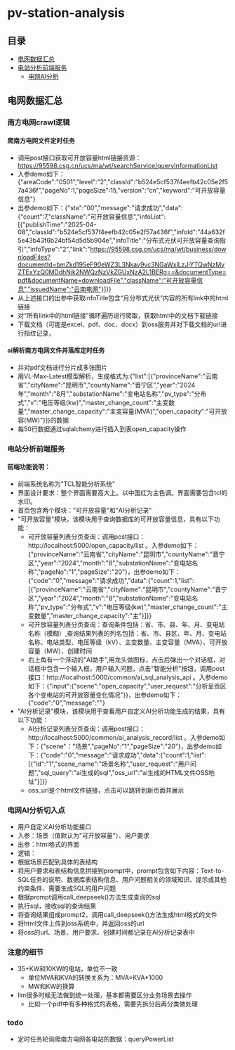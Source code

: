 # pv-station-analysis

## 目录
- [电网数据汇总](#电网数据汇总)
- [电站分析前端服务](#电站分析前端服务)
  - [电网AI分析](#电网AI分析)


## 电网数据汇总

### 南方电网crawl逻辑
 #### 爬南方电网文件定时任务
  * 调用post接口获取可开放容量html链接资源：https://95598.csg.cn/ucs/ma/wt/searchService/queryInformationList
   * 入参demo如下：{"areaCode":"0501","level":"2","classId":"b524e5cf537f4eefb42c05e2f57a436f","pageNo":1,"pageSize":15,"version":"cn","keyword":"可开放容量信息"}
   * 出参demo如下：{"sta":"00","message":"请求成功","data":{"count":7,"className":"可开放容量信息","infoList":[{"publishTime":"2025-04-08","classId":"b524e5cf537f4eefb42c05e2f57a436f","infoId":"44a632f5e43b43f6b24bf54d5d5b904e","infoTitle":"分布式光伏可开放容量查询指引","infoType":"2","link":"https://95598.csg.cn/ucs/ma/wt/business/downloadFiles?documentId=bmZkd195eF90eWZ3L3Nkay9vc3NGaWxlLzJjYTQwNzMyZTExYzQ0MDdhNjk2NWQzNzVkZGUxNzA2L1BERg==&documentType=pdf&documentName=downloadFile","className":"可开放容量信息","issuedName":"云南电网"}]}}
  * 从上述接口的出参中获取infoTitle包含“月分布式光伏”内容的所有link中的html链接
  * 对“所有link中的html链接”循环遍历进行爬取，获取html中的文档下载链接
  * 下载文档（可能是excel、pdf、doc、docx）到oss服务并对下载文档的url进行指纹记录，
 #### ai解析南方电网文件并落库定时任务
  * 并对pdf文档进行分片成多张图片
  * 用VL-Max-Latest模型解析，生成格式为:{"list":[{"provinceName":"云南省","cityName":"昆明市","countyName":"晋宁区","year":"2024年","month":"8月","substationName":"变电站名称","pv_type":"分布式","v":"电压等级(kw)","master_change_count":"主变数量","master_change_capacity":"主变容量(MVA)","open_capacity":"可开放容(MW)"}]}的数据
  * 每50行数据通过sqlalchemy进行插入到表open_capacity操作

### 电站分析前端服务
#### 前端功能说明：
 * 前端系统名称为"TCL智能分析系统"
 * 界面设计要求：整个界面需要高大上。以中国红为主色调。界面需要包含tcl的水印。
 * 首页包含两个模块："可开放容量"和"AI分析记录"
 * "可开放容量"模块，该模块用于查询数据库的可开放容量信息，具有以下功能：
   *  可开放容量列表分页查询：调用post接口：http://localhost:5000/open_capacity/list  。入参demo如下：{"provinceName":"云南省","cityName":"昆明市","countyName":"晋宁区","year":"2024","month":"8","substationName":"变电站名称","pageNo":"1","pageSize":"20"}，出参demo如下：{"code":"0","message":"请求成功","data":{"count":1,"list":[{"provinceName":"云南省","cityName":"昆明市","countyName":"晋宁区","year":"2024","month":"8","substationName":"变电站名称","pv_type":"分布式","v":"电压等级(kw)","master_change_count":"主变数量","master_change_capacity":"主"}]}}
   *  可开放容量列表分页查询：查询条件包括：省、市、县、年、月、变电站名称（模糊）,查询结果列表的列名包括：省、市、县区、年、月、变电站名称、电站类型、电压等级（kV）、主变数量、主变容量（MVA）、可开放容量（MW）、创建时间
   *  右上角有一个浮动的"AI助手",用龙头做图标，点击后弹出一个对话框，对话框中包含一个输入框，用户输入问题，点击"智能分析"按钮，调用post接口：http://localhost:5000/common/ai_sql_analysis_api  。入参demo如下：{"input":{"scene":"open_capacity","user_request":"分析呈贡区各个变电站的可开放容量变化情况"}}，出参demo如下：{"code":"0","message":""}
 * "AI分析记录"模块，该模块用于查看用户自定义AI分析功能生成的结果，具有以下功能：
   *  AI分析记录列表分页查询：调用post接口：http://localhost:5000/common/ai_analysis_record/list  。入参demo如下：{"scene"："场景","pageNo":"1","pageSize":"20"}，出参demo如下：{"code":"0","message":"请求成功","data":{"count":1,"list":[{"id":"1","scene_name":"场景名称","user_request":"用户问题","sql_query":"ai生成的sql","oss_url":"ai生成的HTML文件OSS地址"}]}}
   *  oss_url是个html文件链接，点击可以跳转到新页面并展示

### 电网AI分析切入点
 * 用户自定义AI分析功能接口
  * 入参：场景（值默认为"可开放容量"）、用户要求
  * 出参：html格式的界面
  * 逻辑：
   * 根据场景匹配到具体的表结构
   * 将用户要求和表结构信息拼接到prompt中，prompt包含如下内容：Text-to-SQL任务的说明、数据库表结构信息、用户问题相关的领域知识、提示或其他约束条件、需要生成SQL的用户问题
   * 根据prompt调用call_deepseek()方法生成查询的sql
   * 执行sql，接收sql的查询结果
   * 将查询结果组成prompt2，调用call_deepseek()方法生成html格式的文件
   * 将html文件上传到oss系统中，并返回oss的url
   * 将oss的url、场景、用户要求、创建时间都记录在AI分析记录表中

### 注意的细节
 * 35+KW和10KW的电站，单位不一致
   * 单位MVA和KVA的转换关系为：MVA=KVA*1000
   * MW和KW的换算
 * llm很多时候无法做到统一处理，基本都需要区分业务场景去操作
   * 比如一个pdf中有多种格式的表格，需要先拆分后再分类做处理

### todo
 * 定时任务轮询爬南方电网各电站的数据：queryPowerList